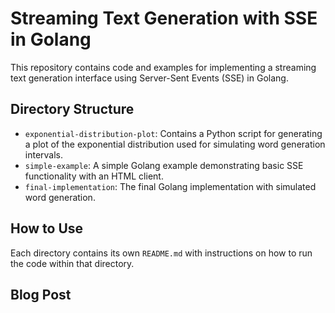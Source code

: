 # Streaming Text Generation with SSE in Golang

This repository contains code and examples for implementing a streaming text generation interface using Server-Sent Events (SSE) in Golang.

## Directory Structure

- `exponential-distribution-plot`: Contains a Python script for generating a plot of the exponential distribution used for simulating word generation intervals.
- `simple-example`: A simple Golang example demonstrating basic SSE functionality with an HTML client.
- `final-implementation`: The final Golang implementation with simulated word generation.

## How to Use

Each directory contains its own `README.md` with instructions on how to run the code within that directory.

## Blog Post

<!-- For a detailed explanation and context, please refer to the blog post: [Streaming Text Generation with SSE in Golang](https://devfmd.xyz/posts/) -->

